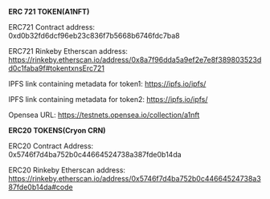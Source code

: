 **ERC 721 TOKEN(A1NFT)**
 
ERC721 Contract address: 0xd0b32fd6dcf96eb23c836f7b5668b6746fdc7ba8

ERC721 Rinkeby Etherscan address: https://rinkeby.etherscan.io/address/0x8a7f96dda5a9ef2e7e8f389803523dd0c1faba9f#tokentxnsErc721

IPFS link containing metadata for token1: https://ipfs.io/ipfs/

IPFS link containing metadata for token2: https://ipfs.io/ipfs/

Opensea URL: https://testnets.opensea.io/collection/a1nft


**ERC20 TOKENS(Cryon CRN)**

ERC20 Contract Address: 0x5746f7d4ba752b0c44664524738a387fde0b14da

ERC20 Rinkeby Etherscan address: https://rinkeby.etherscan.io/address/0x5746f7d4ba752b0c44664524738a387fde0b14da#code
